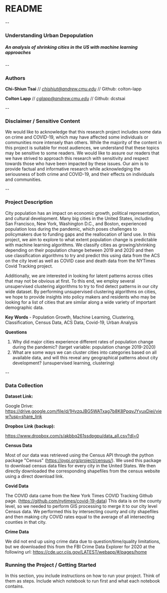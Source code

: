 # README

--

### Understanding Urban Depopulation
##### An analysis of shrinking cities in the US with machine learning approaches 

--

### Authors

**Chi-Shiun Tsai** // *chishiut@andrew.cmu.edu* // Github: colton-lapp

**Colton Lapp** // *cglapp@andrew.cmu.edu* // Github: dcstsai

--

### Disclaimer / Sensitive Content

We would like to acknowledge that this research project includes some data on crime and COVID-19, which may have affected some individuals or communities more intensely than others. While the majority of the content in this project is suitable for most audiences, we understand that these topics may be sensitive to some readers. We would like to assure our readers that we have strived to approach this research with sensitivity and respect towards those who have been impacted by these issues. Our aim is to provide factual and informative research while acknowledging the seriousness of both crime and COVID-19, and their effects on individuals and communities.

--

### Project Description
City population has an impact on economic growth, political representation, and cultural development. Many big cities in the United States, including San Francisco, New York, Washington D.C., and Boston, experienced population loss during the pandemic, which poses challenges to policymakers due to funding gaps and the reallocation of land use. In this project, we aim to explore to what extent population change is predictable with machine learning algorithms. We classify cities as growing/shrinking depending on their population change between 2019 and 2020 and then use classification algorithms to try and predict this using data from the ACS on the city level as well as COVID case and death data from the NYTimes Covid Tracking project.  

Additionally, we are interested in looking for latent patterns across cities that may not be obvious at first. To this end, we employ several unsupervised clustering algorithms to try to find detect patterns in our city wide dataset. By performing unsupervised clustering algorithms on cities, we hope to provide insights into policy makers and residents who may be looking for a list of cities that are similar along a wide variety of important demographic data. 

**Key Words** - Population Growth, Machine Learning, Clustering, Classification, Census Data, ACS Data, Covid-19, Urban Analysis

**Questions** 

1. Why did major cities experience different rates of population change during the pandemic? (target variable: population change 2019-2020)
2. What are some ways we can cluster cities into categories based on all available data, and will this reveal any geographical patterns about city development? (unsupervised learning, clustering)

--

### Data Collection

**Dataset Link:**

Google Drive: https://drive.google.com/file/d/1HvzqJBG5WATxag7b8K8PpqvJYyuxDiei/view?usp=share_link

**Dropbox Link (backup):** 

https://www.dropbox.com/s/akbbq261ssdpgpu/data_all.csv?dl=0


**Census Data**

Most of our data was retrieved using the Census API through the python package "Census" (https://pypi.org/project/census/). We used this package to download census data files for every city in the United States. We then directly downloaded the corresponding shapefiles from the census website using a direct download link.

**Covid Data**

The COVID data came from the New York Times COVID Tracking Github page. (https://github.com/nytimes/covid-19-data) This data is on the county level, so we needed to perform GIS processing to merge it to our city level Census data. We performed this by intersecting county and city shapefiles and then making city COVID rates equal to the average of all intersecting counties in that city. 

**Crime Data**

We did not end up using crime data due to question/time/quality limitations, but we downloaded this from the FBI Crime Data Explorer for 2020 at the following url: https://cde.ucr.cjis.gov/LATEST/webapp/#/pages/home

### Running the Project / Getting Started

In this section, you include instructions on how to run your project. Think of them as steps. Include which notebook to run first and what each notebook contains. 
